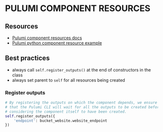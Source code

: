 # PULUMI COMPONENT RESOURCES

## Resources
- [Pulumi component resources docs](https://www.pulumi.com/docs/iac/concepts/resources/components/)
- [Pulumi python component resource example](https://www.pulumi.com/docs/iac/using-pulumi/extending-pulumi/build-a-component/)

## Best practices
- always call `self.register_outputs()` at the end of constructors in the class
- always set parent to `self` for all resources being created

### Register outputs
```python
# By registering the outputs on which the component depends, we ensure
# that the Pulumi CLI will wait for all the outputs to be created before
# considering the component itself to have been created.
self.register_outputs({
    'endpoint': bucket_website.website_endpoint
})
```
